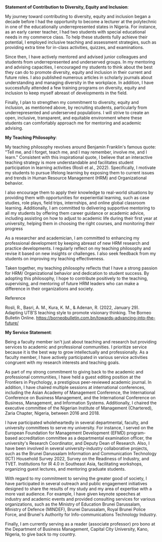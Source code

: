 **Statement of Contribution to Diversity, Equity and Inclusion**:

<div class=text-justify> 

My journey toward contributing to diversity, equity and inclusion began a decade before I had the opportunity to become a lecturer at the polytechnic in one of the educationally underrepresented states in Nigeria. For instance, as an early career teacher, I had two students with special educational needs in my commerce class. To help these students fully achieve their potential, I employed inclusive teaching and assessment strategies, such as providing extra time for in-class activities, quizzes, and examinations.

Since then, I have actively mentored and advised junior colleagues and students from underrepresented and underserved groups. In my mentoring and advising capacities, I encouraged my students to think about the best they can do to promote diversity, equity and inclusion in their current and future roles. I also published numerous articles in scholarly journals about understanding and managing diversity in the workplace. In addition, I have successfully attended a few training programs on diversity, equity and inclusion to keep myself abreast of developments in the field.

Finally, I plan to strengthen my commitment to diversity, equity and inclusion, as mentioned above, by recruiting students, particularly from underrepresented and underserved populations. I will strive to create an open, inclusive, transparent, and equitable environment where these students can comfortably approach me for mentoring and academic advising. 

**My Teaching Philosophy**:
  
My teaching philosophy revolves around Benjamin Franklin's famous  quote: "Tell me, and I forget, teach me, and I may remember, involve me, and I learn." Consistent with this inspirational quote, I believe that an interactive teaching strategy is more understandable and facilitates student participation in learning activities (Rosli et al., 2022). Specifically, I motivate my students to pursue lifelong learning by exposing them to current issues and trends in Human Resource Management (HRM) and Organizational behavior. 

I also encourage them to apply their knowledge to real-world situations by providing them with opportunities for experiential learning, such as case studies, role plays, field trips, internships, and online global classroom learning. Additionally, I am committed to delivering supportive mentoring to all my students by offering them career guidance or academic advice, including assisting on how to adjust to academic life during their first year at university, helping them in choosing the right courses, and monitoring their progress

As a researcher and academician, I am committed to enhancing my professional development by keeping abreast of new HRM research and practice developments. I regularly reflect on my teaching philosophy and revise it based on new insights or challenges. I also seek feedback from my students on improving my teaching effectiveness.

Taken together, my teaching philosophy reflects that I have a strong passion for HRM/ Organizational behavior and dedication to student success. By adopting this philosophy, I hope to contribute positively to the teaching, supervising, and mentoring of future HRM leaders who can make a difference in their organizations and society.

Reference
  
Rosli, R., Basri, A. M., Kura, K. M., & Adenan, R. (2022, January 29). Adapting UTB'S teaching style to promote visionary thinking. The Borneo Bulletin Online. https://borneobulletin.com.bn/towards-advancing-into-the-future/

**My Service Statement**:
  
Being a faculty member isn't just about teaching and research but providing services to academic and professional communities. I prioritize service because it is the best way to grow intellectually and professionally. As a faculty member, I have actively participated in various service activities congruent with my research interests and teaching goals.

As part of my strong commitment to giving back to the academic and professional communities, I have held a guest editing position at the Frontiers in Psychology, a prestigious peer-reviewed academic journal. In addition, I have chaired multiple sessions at international conferences, including the Asian Academy of Management Conference, the International Conference on Business Management, and the International Conference on Business, Management, and Information Systems. Additionally, I chaired the executive committee of the Nigerian Institute of Management (Chartered), Zaria Chapter, Nigeria, between 2016 and 2018.

  
I have participated wholeheartedly in several departmental, faculty, and university committees to serve my university. For instance, I served on the European Foundation for Management Development (EFMD) program-based accreditation committee as a departmental examination officer, the university's Research Coordinator, and Deputy Dean of Research. Also, I have been involved in several university-industry collaborative projects, such as the Brunei Darussalam Information and Communication Technology (ICT) Household Survey 2022, Survey on the Readiness of Industry, and TVET. Institutions for IR 4.0 in Southeast Asia, facilitating workshops, organizing guest lectures, and mentoring graduate students.

  
With regard to my commitment to serving the greater good of society, I have participated in several outreach and public engagement initiatives designed to share the results of my study and my area of expertise with a more vast audience. For example, I have given keynote speeches at industry and academic events and provided consulting services for various organizations, such as the Ministry of Education Brunei Darussalam, Ministry of Defence (MINDEF), Brunei Darussalam, Royal Brunei Police Force, and Brunei's Authority for Info-communications Technology Industry. 
  
Finally, I am currently serving as a reader (associate professor) pro bono at the Department of Business Management, Capital City University, Kano, Nigeria, to give back to my country.

</div>






